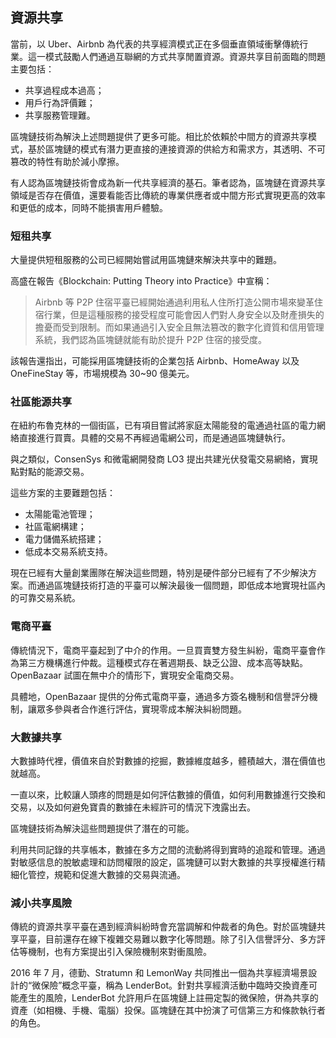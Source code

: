 ## 資源共享

當前，以 Uber、Airbnb 為代表的共享經濟模式正在多個垂直領域衝擊傳統行業。這一模式鼓勵人們通過互聯網的方式共享閒置資源。資源共享目前面臨的問題主要包括：

* 共享過程成本過高；
* 用戶行為評價難；
* 共享服務管理難。

區塊鏈技術為解決上述問題提供了更多可能。相比於依賴於中間方的資源共享模式，基於區塊鏈的模式有潛力更直接的連接資源的供給方和需求方，其透明、不可篡改的特性有助於減小摩擦。

有人認為區塊鏈技術會成為新一代共享經濟的基石。筆者認為，區塊鏈在資源共享領域是否存在價值，還要看能否比傳統的專業供應者或中間方形式實現更高的效率和更低的成本，同時不能損害用戶體驗。

### 短租共享
大量提供短租服務的公司已經開始嘗試用區塊鏈來解決共享中的難題。

高盛在報告《Blockchain: Putting Theory into Practice》中宣稱：

> Airbnb 等 P2P 住宿平臺已經開始通過利用私人住所打造公開市場來變革住宿行業，但是這種服務的接受程度可能會因人們對人身安全以及財產損失的擔憂而受到限制。而如果通過引入安全且無法篡改的數字化資質和信用管理系統，我們認為區塊鏈就能有助於提升 P2P 住宿的接受度。

該報告還指出，可能採用區塊鏈技術的企業包括 Airbnb、HomeAway 以及 OneFineStay 等，市場規模為 30~90 億美元。

### 社區能源共享

在紐約布魯克林的一個街區，已有項目嘗試將家庭太陽能發的電通過社區的電力網絡直接進行買賣。具體的交易不再經過電網公司，而是通過區塊鏈執行。

與之類似，ConsenSys 和微電網開發商 LO3 提出共建光伏發電交易網絡，實現點對點的能源交易。 

這些方案的主要難題包括：

* 太陽能電池管理；
* 社區電網構建；
* 電力儲備系統搭建；
* 低成本交易系統支持。

現在已經有大量創業團隊在解決這些問題，特別是硬件部分已經有了不少解決方案。而通過區塊鏈技術打造的平臺可以解決最後一個問題，即低成本地實現社區內的可靠交易系統。

### 電商平臺

傳統情況下，電商平臺起到了中介的作用。一旦買賣雙方發生糾紛，電商平臺會作為第三方機構進行仲裁。這種模式存在著週期長、缺乏公證、成本高等缺點。OpenBazaar 試圖在無中介的情形下，實現安全電商交易。

具體地，OpenBazaar 提供的分佈式電商平臺，通過多方簽名機制和信譽評分機制，讓眾多參與者合作進行評估，實現零成本解決糾紛問題。

### 大數據共享
大數據時代裡，價值來自於對數據的挖掘，數據維度越多，體積越大，潛在價值也就越高。

一直以來，比較讓人頭疼的問題是如何評估數據的價值，如何利用數據進行交換和交易，以及如何避免寶貴的數據在未經許可的情況下洩露出去。

區塊鏈技術為解決這些問題提供了潛在的可能。

利用共同記錄的共享帳本，數據在多方之間的流動將得到實時的追蹤和管理。通過對敏感信息的脫敏處理和訪問權限的設定，區塊鏈可以對大數據的共享授權進行精細化管控，規範和促進大數據的交易與流通。

### 減小共享風險

傳統的資源共享平臺在遇到經濟糾紛時會充當調解和仲裁者的角色。對於區塊鏈共享平臺，目前還存在線下複雜交易難以數字化等問題。除了引入信譽評分、多方評估等機制，也有方案提出引入保險機制來對衝風險。

2016 年 7 月，德勤、Stratumn 和 LemonWay 共同推出一個為共享經濟場景設計的“微保險”概念平臺，稱為 LenderBot。針對共享經濟活動中臨時交換資產可能產生的風險，LenderBot 允許用戶在區塊鏈上註冊定製的微保險，併為共享的資產（如相機、手機、電腦）投保。區塊鏈在其中扮演了可信第三方和條款執行者的角色。


